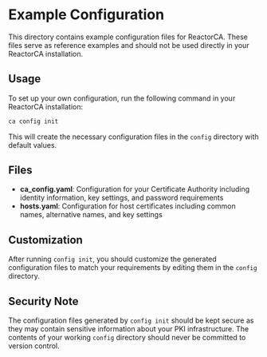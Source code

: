 # Example Configuration

This directory contains example configuration files for ReactorCA. These files serve as reference examples and should not be used directly in your ReactorCA installation.

## Usage

To set up your own configuration, run the following command in your ReactorCA installation:

```bash
ca config init
```

This will create the necessary configuration files in the `config` directory with default values.

## Files

- **ca_config.yaml**: Configuration for your Certificate Authority including identity information, key settings, and password requirements
- **hosts.yaml**: Configuration for host certificates including common names, alternative names, and key settings

## Customization

After running `config init`, you should customize the generated configuration files to match your requirements by editing them in the `config` directory.

## Security Note

The configuration files generated by `config init` should be kept secure as they may contain sensitive information about your PKI infrastructure. The contents of your working `config` directory should never be committed to version control.
